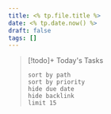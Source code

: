 ```yaml
---
title: <% tp.file.title %>
date: <% tp.date.now() %>
draft: false
tags: []
---
```

> [!todo]+ Today's Tasks
> ```tasks
> sort by path
> sort by priority
> hide due date
> hide backlink
> limit 15
> ```